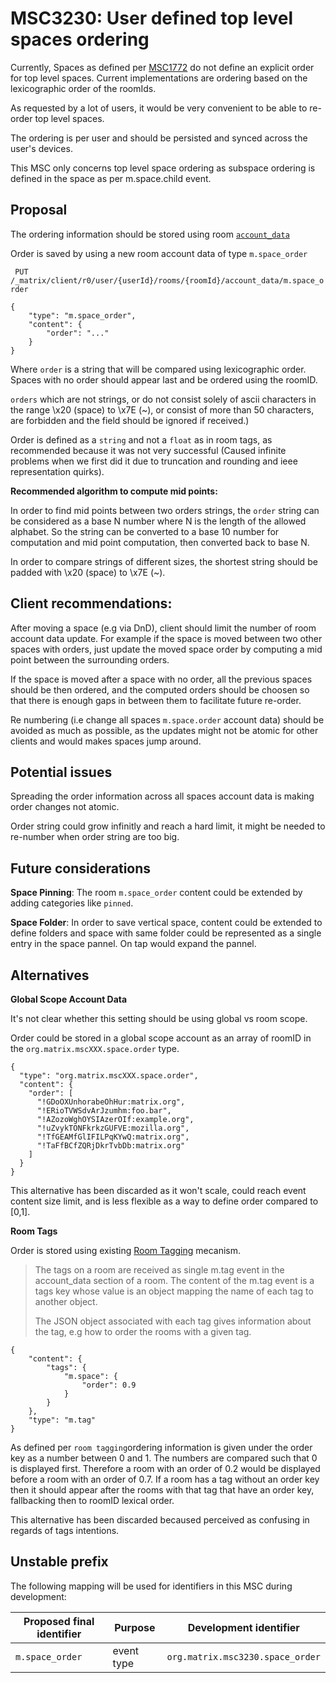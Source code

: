 # MSC3230: User defined top level spaces ordering

Currently, Spaces as defined per [MSC1772](https://github.com/matrix-org/matrix-doc/pull/1772)
do not define an explicit order for top level spaces. Current implementations are ordering based
on the lexicographic order of the roomIds.

As requested by a lot of users, it would be very convenient to be able to re-order top level spaces.

The ordering is per user and should be persisted and synced across the user's devices.

This MSC only concerns top level space ordering as subspace ordering is defined in the space
as per m.space.child event.

## Proposal

The ordering information should be stored using room [`account_data`](https://matrix.org/docs/spec/client_server/r0.6.1#id125)

Order is saved by using a new room account data of type `m.space_order`

` PUT /_matrix/client/r0/user/{userId}/rooms/{roomId}/account_data/m.space_order`

````
{
    "type": "m.space_order",
    "content": {
        "order": "..."
    }
}
````

Where `order` is a string that will be compared using lexicographic order. Spaces with
no order should appear last and be ordered using the roomID.

`orders` which are not strings, or do not consist solely of ascii characters in the range \x20 (space) to \x7E (~),
or consist of more than 50 characters, are forbidden and the field should be ignored if received.)

Order is defined as a `string` and not a `float` as in room tags, as recommended because it was
not very successful (Caused infinite problems when we first did it due to truncation and rounding
and ieee representation quirks).

__Recommended algorithm to compute mid points:__

In order to find mid points between two orders strings, the `order` string can be considered as
a base N number where N is the length of the allowed alphabet. So the string can be converted
to a base 10 number for computation and mid point computation, then converted back to base N.

In order to compare strings of different sizes, the shortest string should be padded
with \x20 (space) to \x7E (~).

## Client recommendations:

After moving a space (e.g via DnD), client should limit the number of room account data update.
For example if the space is moved between two other spaces with orders, just update the moved space order by
computing a mid point between the surrounding orders.

If the space is moved after a space with no order, all the previous spaces should be then ordered,
and the computed orders should be choosen so that there is enough gaps in between them to facilitate future
re-order.

Re numbering (i.e change all spaces `m.space.order` account data) should be avoided as much as possible,
as the updates might not be atomic for other clients and would makes spaces jump around.

## Potential issues

Spreading the order information across all spaces account data is making order changes not atomic.

Order string could grow infinitly and reach a hard limit, it might be needed to re-number
when order string are too big.


## Future considerations

__Space Pinning__: The room `m.space_order` content could be extended by adding categories like `pinned`.


__Space Folder__: In order to save vertical space, content could be extended to define folders
and space with same folder could be represented as a single entry in the space pannel.
On tap would expand the pannel.

## Alternatives

__Global Scope Account Data__

It's not clear whether this setting should be using global vs room scope.

Order could be stored in a global scope account as an array of roomID in the `org.matrix.mscXXX.space.order` type.
````
{
  "type": "org.matrix.mscXXX.space.order",
  "content": {
    "order": [
      "!GDoOXUnhorabeOhHur:matrix.org",
      "!ERioTVWSdvArJzumhm:foo.bar",
      "!AZozoWghOYSIAzerOIf:example.org",
      "!uZvykTONFkrkzGUFVE:mozilla.org",
      "!TfGEAMfGlIFILPqKYwQ:matrix.org",
      "!TaFfBCfZQRjDkrTvbDb:matrix.org"
    ]
  }
}
````

This alternative has been discarded as it won't scale, could reach event content size limit, and is
less flexible as a way to define order compared to [0,1].

__Room Tags__


Order is stored using existing [Room Tagging](https://matrix.org/docs/spec/client_server/latest#room-tagging) mecanism.

> The tags on a room are received as single m.tag event in the account_data section of a room.
The content of the m.tag event is a tags key whose value is an object mapping the name of each tag
to another object.
> 
> The JSON object associated with each tag gives information about the tag, e.g how to order
the rooms with a given tag.

````
{
    "content": {
        "tags": {
            "m.space": {
                "order": 0.9
            }
        }
    },
    "type": "m.tag"
}
````

As defined per `room tagging`ordering information is given under the order key as a number between 0 and 1.
The numbers are compared such that 0 is displayed first. Therefore a room with an order of 0.2 would
be displayed before a room with an order of 0.7. If a room has a tag without an order key then it
should appear after the rooms with that tag that have an order key, fallbacking then to roomID lexical order.

This alternative has been discarded becaused perceived as confusing in regards of tags intentions.

## Unstable prefix

The following mapping will be used for identifiers in this MSC during development:


Proposed final identifier       | Purpose | Development identifier
------------------------------- | ------- | ----
`m.space_order` | event type | `org.matrix.msc3230.space_order`
